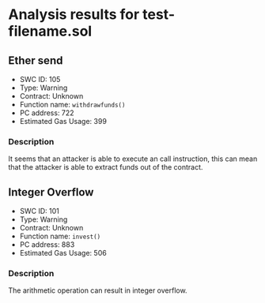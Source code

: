 # Analysis results for test-filename.sol

## Ether send
- SWC ID: 105
- Type: Warning
- Contract: Unknown
- Function name: `withdrawfunds()`
- PC address: 722
- Estimated Gas Usage: 399

### Description

It seems that an attacker is able to execute an call instruction, this can mean that the attacker is able to extract funds out of the contract.

## Integer Overflow
- SWC ID: 101
- Type: Warning
- Contract: Unknown
- Function name: `invest()`
- PC address: 883
- Estimated Gas Usage: 506

### Description

The arithmetic operation can result in integer overflow.

